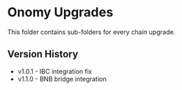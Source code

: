 # Onomy Upgrades

This folder contains sub-folders for every chain upgrade.

## Version History

- v1.0.1 - IBC integration fix
- v1.1.0 - BNB bridge integration
